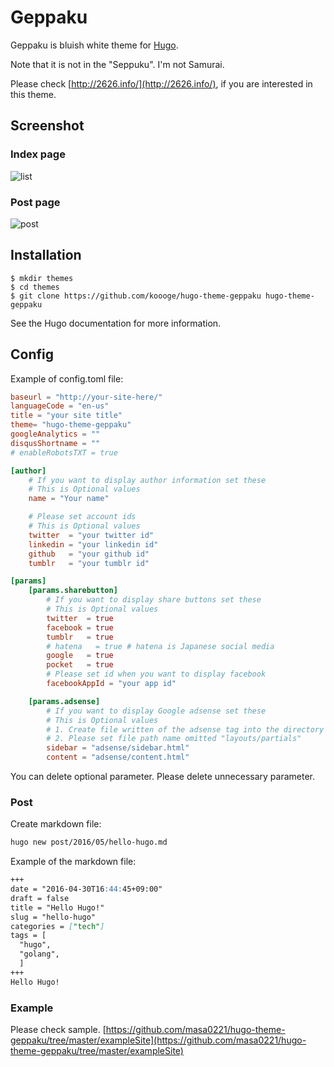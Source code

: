 Geppaku
=============================
Geppaku is bluish white theme for [Hugo](http://gohugo.io/).

Note that it is not in the "Seppuku".
I'm not Samurai.

Please check [http://2626.info/](http://2626.info/), if you are interested in this theme.

## Screenshot
### Index page
![list](https://github.com/masa0221/hugo-theme-geppaku/blob/master/images/list.png)

### Post page
![post](https://github.com/masa0221/hugo-theme-geppaku/blob/master/images/screenshot.png)

## Installation

```
$ mkdir themes
$ cd themes
$ git clone https://github.com/koooge/hugo-theme-geppaku hugo-theme-geppaku
```
See the Hugo documentation for more information.


## Config

Example of config.toml file:
```toml
baseurl = "http://your-site-here/"
languageCode = "en-us"
title = "your site title"
theme= "hugo-theme-geppaku"
googleAnalytics = ""
disqusShortname = ""
# enableRobotsTXT = true

[author]
    # If you want to display author information set these
    # This is Optional values
    name = "Your name"

    # Please set account ids
    # This is Optional values
    twitter  = "your twitter id"
    linkedin = "your linkedin id"
    github   = "your github id"
    tumblr   = "your tumblr id"

[params]
    [params.sharebutton]
        # If you want to display share buttons set these
        # This is Optional values
        twitter  = true
        facebook = true
        tumblr   = true
        # hatena   = true # hatena is Japanese social media
        google   = true
        pocket   = true
        # Please set id when you want to display facebook
        facebookAppId = "your app id"

    [params.adsense]
        # If you want to display Google adsense set these
        # This is Optional values
        # 1. Create file written of the adsense tag into the directory "layouts/partials"
        # 2. Please set file path name omitted "layouts/partials"
        sidebar = "adsense/sidebar.html"
        content = "adsense/content.html"
```
You can delete optional parameter.
Please delete unnecessary parameter.

### Post

Create markdown file:
```sh
hugo new post/2016/05/hello-hugo.md
```

Example of the markdown file:
```md
+++
date = "2016-04-30T16:44:45+09:00"
draft = false
title = "Hello Hugo!"
slug = "hello-hugo"
categories = ["tech"]
tags = [
  "hugo",
  "golang",
  ]
+++
Hello Hugo!
```

### Example

Please check sample.
[https://github.com/masa0221/hugo-theme-geppaku/tree/master/exampleSite](https://github.com/masa0221/hugo-theme-geppaku/tree/master/exampleSite)
